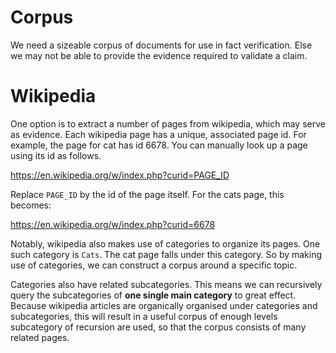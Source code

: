 # Corpus

We need a sizeable corpus of documents for use in fact verification. Else we may not be able to provide the evidence required to validate a claim.

# Wikipedia

One option is to extract a number of pages from wikipedia, which may serve as evidence. Each wikipedia page has a unique, associated page id. For example, the page for cat has id $6678$. You can manually look up a page using its id as follows.

https://en.wikipedia.org/w/index.php?curid=PAGE_ID

Replace `PAGE_ID` by the id of the page itself. For the cats page, this becomes:

https://en.wikipedia.org/w/index.php?curid=6678

Notably, wikipedia also makes use of categories to organize its pages. One such category is `Cats`. The cat page falls under this category. So by making use of categories, we can construct a corpus around a specific topic.

Categories also have related subcategories. This means we can recursively query the subcategories of **one single main category** to great effect. Because wikipedia articles are organically organised under categories and subcategories, this will result in a useful corpus of enough levels subcategory of recursion are used, so that the corpus consists of many related pages.
